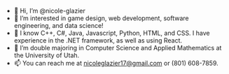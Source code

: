 - 👋 Hi, I’m @nicole-glazier
- 👀 I’m interested in game design, web development, software engineering, and data science!
- 🌱 I know C++, C#, Java, Javascript, Python, HTML, and CSS. I have experience in the .NET framework, as well as using React.
- 💞️ I’m double majoring in Computer Science and Applied Mathematics at the University of Utah.
- 📫 You can reach me at nicoleglazier17@gmail.com or (801) 608-7859.

<!---
nicole-glazier/nicole-glazier is a ✨ special ✨ repository because its `README.md` (this file) appears on your GitHub profile.
You can click the Preview link to take a look at your changes.
--->
